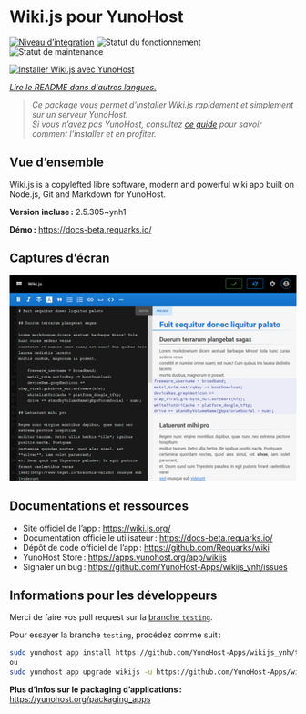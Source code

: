 <!--
Nota bene : ce README est automatiquement généré par <https://github.com/YunoHost/apps/tree/master/tools/readme_generator>
Il NE doit PAS être modifié à la main.
-->

# Wiki.js pour YunoHost

[![Niveau d’intégration](https://dash.yunohost.org/integration/wikijs.svg)](https://ci-apps.yunohost.org/ci/apps/wikijs/) ![Statut du fonctionnement](https://ci-apps.yunohost.org/ci/badges/wikijs.status.svg) ![Statut de maintenance](https://ci-apps.yunohost.org/ci/badges/wikijs.maintain.svg)

[![Installer Wiki.js avec YunoHost](https://install-app.yunohost.org/install-with-yunohost.svg)](https://install-app.yunohost.org/?app=wikijs)

*[Lire le README dans d'autres langues.](./ALL_README.md)*

> *Ce package vous permet d’installer Wiki.js rapidement et simplement sur un serveur YunoHost.*  
> *Si vous n’avez pas YunoHost, consultez [ce guide](https://yunohost.org/install) pour savoir comment l’installer et en profiter.*

## Vue d’ensemble

Wiki.js is a copylefted libre software, modern and powerful wiki app built on Node.js, Git and Markdown for YunoHost.


**Version incluse :** 2.5.305~ynh1

**Démo :** <https://docs-beta.requarks.io/>

## Captures d’écran

![Capture d’écran de Wiki.js](./doc/screenshots/screenshot1.png)

## Documentations et ressources

- Site officiel de l’app : <https://wiki.js.org/>
- Documentation officielle utilisateur : <https://docs-beta.requarks.io/>
- Dépôt de code officiel de l’app : <https://github.com/Requarks/wiki>
- YunoHost Store : <https://apps.yunohost.org/app/wikijs>
- Signaler un bug : <https://github.com/YunoHost-Apps/wikijs_ynh/issues>

## Informations pour les développeurs

Merci de faire vos pull request sur la [branche `testing`](https://github.com/YunoHost-Apps/wikijs_ynh/tree/testing).

Pour essayer la branche `testing`, procédez comme suit :

```bash
sudo yunohost app install https://github.com/YunoHost-Apps/wikijs_ynh/tree/testing --debug
ou
sudo yunohost app upgrade wikijs -u https://github.com/YunoHost-Apps/wikijs_ynh/tree/testing --debug
```

**Plus d’infos sur le packaging d’applications :** <https://yunohost.org/packaging_apps>
